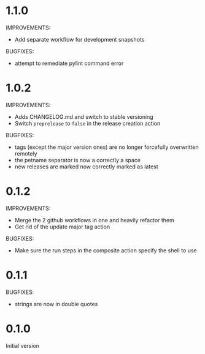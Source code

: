 # 1.1.0

IMPROVEMENTS:

* Add separate workflow for development snapshots

BUGFIXES:

* attempt to remediate pylint command error

# 1.0.2

IMPROVEMENTS:

* Adds CHANGELOG.md and switch to stable versioning
* Switch `preprelease` to `false` in the release creation action

BUGFIXES:

* tags (except the major version ones) are no longer
forcefully overwritten remotely
* the petname separator is now a correctly a space
* new releases are marked now correctly marked as latest

# 0.1.2

IMPROVEMENTS:

* Merge the 2 github workflows in one and heavily refactor them
* Get rid of the update major tag action

BUGFIXES:

* Make sure the run steps in the composite action specify the shell to use

# 0.1.1

BUGFIXES:

* strings are now in double quotes

# 0.1.0

Initial version
